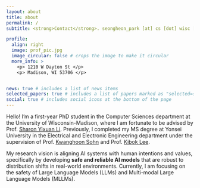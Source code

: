 ```yaml
---
layout: about
title: about
permalink: /
subtitle: <strong>Contact</strong>. seongheon_park [at] cs [dot] wisc [dot] edu

profile:
  align: right
  image: prof_pic.jpg
  image_circular: false # crops the image to make it circular
  more_info: >
    <p> 1210 W Dayton St </p>
    <p> Madison, WI 53706 </p>


news: true # includes a list of news items
selected_papers: true # includes a list of papers marked as "selected={true}"
social: true # includes social icons at the bottom of the page
---
```


Hello! I’m a first-year PhD student in the Computer Sciences department at the University of Wisconsin-Madison, where I am fortunate to be advised by Prof. [Sharon Yixuan Li](https://pages.cs.wisc.edu/~sharonli/). Previously, I completed my MS degree at Yonsei University in the Electrical and Electronic Engineering department under the supervision of Prof. [Kwanghoon Sohn](https://diml.yonsei.ac.kr/) and Prof. [Kibok Lee](https://ml.yonsei.ac.kr/).

My research vision is aligning AI systems with human intentions and values, specifically by developing **safe and reliable AI models** that are robust to distribution shifts in real-world environments. Currently, I am focusing on the safety of Large Language Models (LLMs) and Multi-modal Large Language Models (MLLMs).

